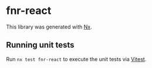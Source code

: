 # fnr-react

This library was generated with [Nx](https://nx.dev).

## Running unit tests

Run `nx test fnr-react` to execute the unit tests via [Vitest](https://vitest.dev/).
